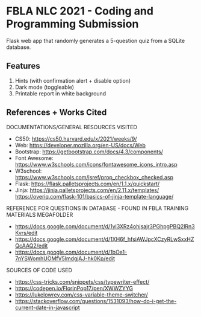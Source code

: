 # FBLA NLC 2021 - Coding and Programming Submission
Flask web app that randomly generates a 5-question quiz from a SQLite database.

## Features
1. Hints (with confirmation alert + disable option)
2. Dark mode (toggleable)
3. Printable report in white background

## References + Works Cited
DOCUMENTATIONS/GENERAL RESOURCES VISITED
- CS50: https://cs50.harvard.edu/x/2021/weeks/9/
- Web: https://developer.mozilla.org/en-US/docs/Web
- Bootstrap: https://getbootstrap.com/docs/4.3/components/
- Font Awesome: https://www.w3schools.com/icons/fontawesome_icons_intro.asp
- W3school: https://www.w3schools.com/jsref/prop_checkbox_checked.asp
- Flask: https://flask.palletsprojects.com/en/1.1.x/quickstart/
- Jinja: https://jinja.palletsprojects.com/en/2.11.x/templates/
https://overiq.com/flask-101/basics-of-jinja-template-language/

REFERENCE FOR QUESTIONS IN DATABASE - FOUND IN FBLA TRAINING MATERIALS MEGAFOLDER
- https://docs.google.com/document/d/1yi3XRz4ohjsajr3PGhpgPBQ2lRn3Kvrs/edit
- https://docs.google.com/document/d/1XH6f_hfsiAWJpcXCzyRLwSxxHZQcAAQ2/edit
- https://docs.google.com/document/d/1bOe1-7nYSWomhUOMfV5lmdgjAJ-hk0Kp/edit

SOURCES OF CODE USED
- https://css-tricks.com/snippets/css/typewriter-effect/
- https://codepen.io/FlorinPop17/pen/XWWZYYG
- https://lukelowrey.com/css-variable-theme-switcher/
- https://stackoverflow.com/questions/1531093/how-do-i-get-the-current-date-in-javascript
